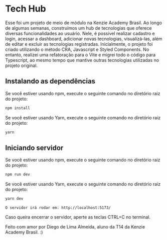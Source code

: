 # Tech Hub

Esse foi um projeto de meio de módulo na Kenzie Academy Brasil. Ao longo de algumas semanas, construímos um hub de tecnologias que oferece diversas funcionalidades ao usuário. Nele, é possível realizar cadastro e login, acessar a dashboard, adicionar novas tecnologias, visualizá-las, além de editar e excluir as tecnologias registradas. Inicialmente, o projeto foi criado utilizando o método CRA, Javascript e Styled Components. No entanto, realizei uma refatoração para o Vite e migrei todo o código para Typescript, ao mesmo tempo que mantive outras tecnologias utilizadas no projeto original.

## Instalando as dependências

Se você estiver usando npm, execute o seguinte comando no diretório raiz do projeto:

```bash
npm install
```

Se você estiver usando Yarn, execute o seguinte comando no diretório raiz do projeto:

```bash
yarn
```

## Iniciando servidor

Se você estiver usando npm, execute o seguinte comando no diretório raiz do projeto:

```bash
npm run dev
```

Se você estiver usando Yarn, execute o seguinte comando no diretório raiz do projeto:

```bash
yarn dev
```

```
O servidor irá rodar em: http://localhost:5173/
```

Caso queira encerrar o servidor, aperte as teclas CTRL+C no terminal.

Feito com amor por Diego de Lima Almeida, aluno da T14 da Kenzie Academy Brasil. :)
